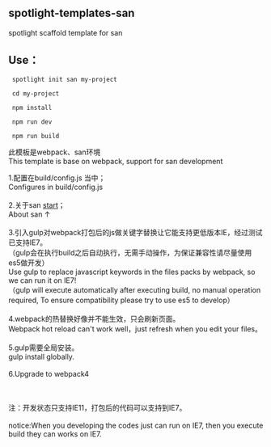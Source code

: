 
## spotlight-templates-san
spotlight scaffold template for san<br>

## Use：

     spotlight init san my-project

     cd my-project

     npm install

     npm run dev

     npm run build

此模板是webpack、san环境<br>
This template is base on webpack, support for san development <br>

1.配置在build/config.js 当中；<br>
  Configures in build/config.js <br><br>
2.关于san <a href="https://ecomfe.github.io/san/tutorial/start/" target="_blank">start</a>；<br>
  About san ↑<br><br>
3.引入gulp对webpack打包后的js做关键字替换让它能支持更低版本IE，经过测试已支持IE7。<br>
（gulp会在执行build之后自动执行，无需手动操作，为保证兼容性请尽量使用es5做开发）<br>
  Use gulp to replace javascript keywords in the files packs by webpack, so we can run it on IE7!<br>
（gulp will execute automatically after executing build, no manual operation required, To ensure compatibility please try to use es5 to develop）<br><br>
4.webpack的热替换好像并不能生效，只会刷新页面。<br>
Webpack hot reload can't work well，just refresh when you edit your files。<br>
<br>
5.gulp需要全局安装。<br>
gulp install globally.<br>
<br>
6.Upgrade to webpack4<br><br>

<br>
注：开发状态只支持IE11，打包后的代码可以支持到IE7。<br>
<br>
notice:When you developing the codes just can run on IE7, then you execute build they can works on IE7.
